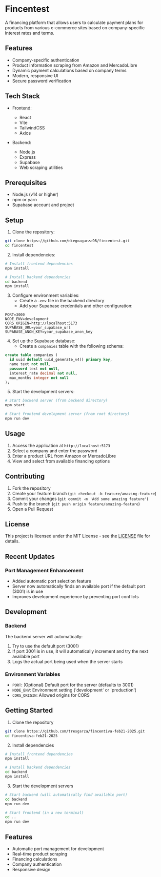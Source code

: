# Fincentest

A financing platform that allows users to calculate payment plans for products from various e-commerce sites based on company-specific interest rates and terms.

## Features

- Company-specific authentication
- Product information scraping from Amazon and MercadoLibre
- Dynamic payment calculations based on company terms
- Modern, responsive UI
- Secure password verification

## Tech Stack

- Frontend:
  - React
  - Vite
  - TailwindCSS
  - Axios

- Backend:
  - Node.js
  - Express
  - Supabase
  - Web scraping utilities

## Prerequisites

- Node.js (v14 or higher)
- npm or yarn
- Supabase account and project

## Setup

1. Clone the repository:
```bash
git clone https://github.com/diegoagarza98/fincentest.git
cd fincentest
```

2. Install dependencies:
```bash
# Install frontend dependencies
npm install

# Install backend dependencies
cd backend
npm install
```

3. Configure environment variables:
   - Create a `.env` file in the backend directory
   - Add your Supabase credentials and other configuration:
```env
PORT=3000
NODE_ENV=development
CORS_ORIGIN=http://localhost:5173
SUPABASE_URL=your_supabase_url
SUPABASE_ANON_KEY=your_supabase_anon_key
```

4. Set up the Supabase database:
   - Create a `companies` table with the following schema:
```sql
create table companies (
  id uuid default uuid_generate_v4() primary key,
  name text not null,
  password text not null,
  interest_rate decimal not null,
  max_months integer not null
);
```

5. Start the development servers:
```bash
# Start backend server (from backend directory)
npm start

# Start frontend development server (from root directory)
npm run dev
```

## Usage

1. Access the application at `http://localhost:5173`
2. Select a company and enter the password
3. Enter a product URL from Amazon or MercadoLibre
4. View and select from available financing options

## Contributing

1. Fork the repository
2. Create your feature branch (`git checkout -b feature/amazing-feature`)
3. Commit your changes (`git commit -m 'Add some amazing feature'`)
4. Push to the branch (`git push origin feature/amazing-feature`)
5. Open a Pull Request

## License

This project is licensed under the MIT License - see the [LICENSE](LICENSE) file for details.

## Recent Updates

### Port Management Enhancement
- Added automatic port selection feature
- Server now automatically finds an available port if the default port (3001) is in use
- Improves development experience by preventing port conflicts

## Development

### Backend
The backend server will automatically:
1. Try to use the default port (3001)
2. If port 3001 is in use, it will automatically increment and try the next available port
3. Logs the actual port being used when the server starts

### Environment Variables
- `PORT`: (Optional) Default port for the server (defaults to 3001)
- `NODE_ENV`: Environment setting ('development' or 'production')
- `CORS_ORIGIN`: Allowed origins for CORS

## Getting Started

1. Clone the repository
```bash
git clone https://github.com/tresgarza/fincentiva-feb21-2025.git
cd fincentiva-feb21-2025
```

2. Install dependencies
```bash
# Install frontend dependencies
npm install

# Install backend dependencies
cd backend
npm install
```

3. Start the development servers
```bash
# Start backend (will automatically find available port)
cd backend
npm run dev

# Start frontend (in a new terminal)
cd ..
npm run dev
```

## Features
- Automatic port management for development
- Real-time product scraping
- Financing calculations
- Company authentication
- Responsive design
